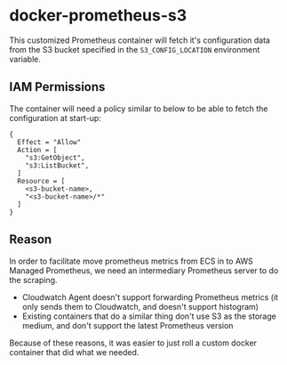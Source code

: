 # docker-prometheus-s3
This customized Prometheus container will fetch it's configuration data from the S3 bucket specified in the `S3_CONFIG_LOCATION` environment variable.

## IAM Permissions
The container will need a policy similar to below to be able to fetch the configuration at start-up:
```hcl
{
  Effect = "Allow"
  Action = [
    "s3:GetObject",
    "s3:ListBucket",
  ]
  Resource = [
    <s3-bucket-name>,
    "<s3-bucket-name>/*"
  ]
}
```

## Reason
In order to facilitate move prometheus metrics from ECS in to AWS Managed Prometheus, we need an intermediary Prometheus server to do the scraping.
- Cloudwatch Agent doesn't support forwarding Prometheus metrics (it only sends them to Cloudwatch, and doesn't support histogram)
- Existing containers that do a similar thing don't use S3 as the storage medium, and don't support the latest Prometheus version

Because of these reasons, it was easier to just roll a custom docker container that did what we needed.